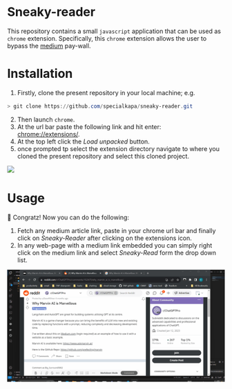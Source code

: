 # Sneaky-reader

This repository contains a small `javascript` application that can be used as
`chrome` extension. Specifically, this `chrome` extension allows the user to 
bypass the [medium](https://www.google.com/search?q=medium&rlz=1C1CHBF_en-GBGB1047GB1047&oq=medium+&gs_lcrp=EgZjaHJvbWUyBggAEEUYOTIQCAEQABiDARixAxiABBiKBTIHCAIQABiABDIGCAMQRRg8MgYIBBBFGEEyBggFEEUYPDIGCAYQRRg8MgYIBxBFGDzSAQgxMDU5ajBqN6gCALACAA&sourceid=chrome&ie=UTF-8) pay-wall. 

# Installation 

1. Firstly, clone the present repository in your local machine; e.g. 
```PowerShell
> git clone https://github.com/specialkapa/sneaky-reader.git
```

2. Then launch `chrome`.
3. At the url bar paste the following link and hit enter: [chrome://extensions/](chrome://extensions/).
4. At the top left click the *Load unpacked* button. 
5. once prompted tp select the extension directory navigate to where you cloned the present repository and select this cloned project.

![](gifs/installation.gif "")

# Usage 

🎉 Congratz! Now you can do the following: 

1. Fetch any medium article link, paste in your chrome url bar and finally click on *Sneaky-Reader* after clicking on the extensions icon. 
2. In any web-page with a medium link embedded you can simply right click on the medium link and select *Sneaky-Read* form the drop down list.  

![](gifs/usage.gif "")